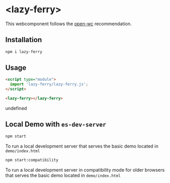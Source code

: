 # \<lazy-ferry>

This webcomponent follows the [open-wc](https://github.com/open-wc/open-wc) recommendation.

## Installation
```bash
npm i lazy-ferry
```

## Usage
```html
<script type="module">
  import 'lazy-ferry/lazy-ferry.js';
</script>

<lazy-ferry></lazy-ferry>
```

undefined

## Local Demo with `es-dev-server`
```bash
npm start
```
To run a local development server that serves the basic demo located in `demo/index.html`

```bash
npm start:compatibility
```
To run a local development server in compatibility mode for older browsers that serves the basic demo located in `demo/index.html`
